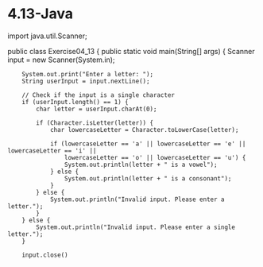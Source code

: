 # 4.13-Java
import java.util.Scanner;

public class Exercise04_13 {
    public static void main(String[] args) {
        Scanner input = new Scanner(System.in);

        System.out.print("Enter a letter: ");
        String userInput = input.nextLine();

        // Check if the input is a single character
        if (userInput.length() == 1) {
            char letter = userInput.charAt(0);

            if (Character.isLetter(letter)) {
                char lowercaseLetter = Character.toLowerCase(letter);

                if (lowercaseLetter == 'a' || lowercaseLetter == 'e' || lowercaseLetter == 'i' || 
                    lowercaseLetter == 'o' || lowercaseLetter == 'u') {
                    System.out.println(letter + " is a vowel");
                } else {
                    System.out.println(letter + " is a consonant");
                }
            } else {
                System.out.println("Invalid input. Please enter a letter.");
            }
        } else {
            System.out.println("Invalid input. Please enter a single letter.");
        }

        input.close()
